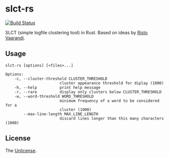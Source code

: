 slct-rs
=======

[![Build Status](https://travis-ci.org/dmit/slct-rs.svg?branch=master)](https://travis-ci.org/dmit/slct-rs)

SLCT (simple logfile clustering tool) in Rust. Based on ideas
by [Risto Vaarandi](https://github.com/ristov).

## Usage
```
slct-rs [options] [<files>...]

Options:
    -c, --cluster-threshold CLUSTER_THRESHOLD
                        cluster appearance threshold for diplay (1000)
    -h, --help          print help message
    -r, --rare          display only clusters below CLUSTER_THRESHOLD
    -w, --word-threshold WORD_THRESHOLD
                        minimum frequency of a word to be considered for a
                        cluster (1000)
        --max-line-length MAX_LINE_LENGTH
                        discard lines longer than this many characters (1000)
```

## License
The [Unlicense](LICENSE).
